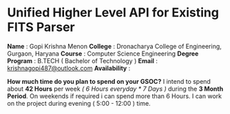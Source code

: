 
# Unified Higher Level API for Existing FITS Parser

**Name** : Gopi Krishna Menon
**College** : Dronacharya College of Engineering, Gurgaon, Haryana
**Course** : Computer Science Engineering
**Degree Program** : B.TECH ( Bachelor of Technology )
**Email** : krishnagopi487@outlook.com
**Availability** : 

**How much time do you plan to spend on your GSOC?**
 I intend to spend about **42 Hours** per week *( 6 Hours everyday * 7 Days )*  during the **3 Month Period**.  On weekends if required i can spend more than 6 Hours.  I can work on the project during evening ( 5:00 - 12:00 ) time. 
<!--stackedit_data:
eyJoaXN0b3J5IjpbNzM5NjQyNTY4LDYxNzU1MTcyMCwtMTYzND
c2MTI1NV19
-->